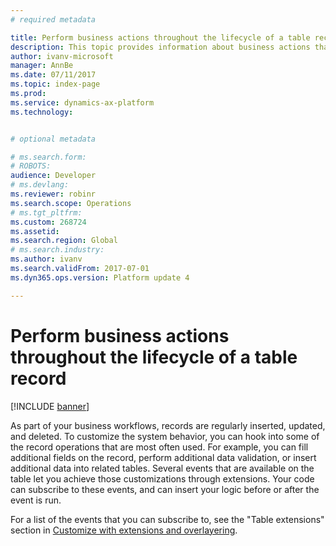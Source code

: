 ```yaml
---
# required metadata

title: Perform business actions throughout the lifecycle of a table record
description: This topic provides information about business actions that you can perform throughout the lifecycle of a table record.
author: ivanv-microsoft
manager: AnnBe
ms.date: 07/11/2017
ms.topic: index-page
ms.prod: 
ms.service: dynamics-ax-platform
ms.technology: 


# optional metadata

# ms.search.form: 
# ROBOTS: 
audience: Developer
# ms.devlang: 
ms.reviewer: robinr
ms.search.scope: Operations
# ms.tgt_pltfrm: 
ms.custom: 268724
ms.assetid: 
ms.search.region: Global
# ms.search.industry: 
ms.author: ivanv
ms.search.validFrom: 2017-07-01
ms.dyn365.ops.version: Platform update 4

---
```


# Perform business actions throughout the lifecycle of a table record

[!INCLUDE [banner](../includes/banner.md)]

As part of your business workflows, records are regularly inserted, updated, and deleted. To customize the system behavior, you can hook into some of the record operations that are most often used. For example, you can fill additional fields on the record, perform additional data validation, or insert additional data into related tables. Several events that are available on the table let you achieve those customizations through extensions. Your code can subscribe to these events, and can insert your logic before or after the event is run.

For a list of the events that you can subscribe to, see the "Table extensions" section in [Customize with extensions and overlayering](customization-overlayering-extensions.md#table-extensions).
